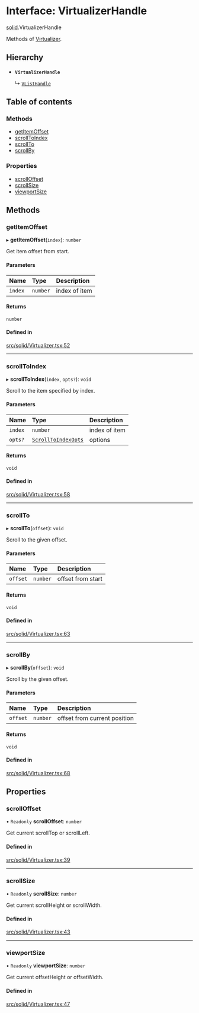 # Interface: VirtualizerHandle

[solid](../modules/solid.md).VirtualizerHandle

Methods of [Virtualizer](../modules/solid.md#virtualizer).

## Hierarchy

- **`VirtualizerHandle`**

  ↳ [`VListHandle`](solid.VListHandle.md)

## Table of contents

### Methods

- [getItemOffset](solid.VirtualizerHandle.md#getitemoffset)
- [scrollToIndex](solid.VirtualizerHandle.md#scrolltoindex)
- [scrollTo](solid.VirtualizerHandle.md#scrollto)
- [scrollBy](solid.VirtualizerHandle.md#scrollby)

### Properties

- [scrollOffset](solid.VirtualizerHandle.md#scrolloffset)
- [scrollSize](solid.VirtualizerHandle.md#scrollsize)
- [viewportSize](solid.VirtualizerHandle.md#viewportsize)

## Methods

### getItemOffset

▸ **getItemOffset**(`index`): `number`

Get item offset from start.

#### Parameters

| Name | Type | Description |
| :------ | :------ | :------ |
| `index` | `number` | index of item |

#### Returns

`number`

#### Defined in

[src/solid/Virtualizer.tsx:52](https://github.com/inokawa/virtua/blob/347eaf0ee4d42b83126888b3a0a52172043fa2e0/src/solid/Virtualizer.tsx#L52)

___

### scrollToIndex

▸ **scrollToIndex**(`index`, `opts?`): `void`

Scroll to the item specified by index.

#### Parameters

| Name | Type | Description |
| :------ | :------ | :------ |
| `index` | `number` | index of item |
| `opts?` | [`ScrollToIndexOpts`](react.ScrollToIndexOpts.md) | options |

#### Returns

`void`

#### Defined in

[src/solid/Virtualizer.tsx:58](https://github.com/inokawa/virtua/blob/347eaf0ee4d42b83126888b3a0a52172043fa2e0/src/solid/Virtualizer.tsx#L58)

___

### scrollTo

▸ **scrollTo**(`offset`): `void`

Scroll to the given offset.

#### Parameters

| Name | Type | Description |
| :------ | :------ | :------ |
| `offset` | `number` | offset from start |

#### Returns

`void`

#### Defined in

[src/solid/Virtualizer.tsx:63](https://github.com/inokawa/virtua/blob/347eaf0ee4d42b83126888b3a0a52172043fa2e0/src/solid/Virtualizer.tsx#L63)

___

### scrollBy

▸ **scrollBy**(`offset`): `void`

Scroll by the given offset.

#### Parameters

| Name | Type | Description |
| :------ | :------ | :------ |
| `offset` | `number` | offset from current position |

#### Returns

`void`

#### Defined in

[src/solid/Virtualizer.tsx:68](https://github.com/inokawa/virtua/blob/347eaf0ee4d42b83126888b3a0a52172043fa2e0/src/solid/Virtualizer.tsx#L68)

## Properties

### scrollOffset

• `Readonly` **scrollOffset**: `number`

Get current scrollTop or scrollLeft.

#### Defined in

[src/solid/Virtualizer.tsx:39](https://github.com/inokawa/virtua/blob/347eaf0ee4d42b83126888b3a0a52172043fa2e0/src/solid/Virtualizer.tsx#L39)

___

### scrollSize

• `Readonly` **scrollSize**: `number`

Get current scrollHeight or scrollWidth.

#### Defined in

[src/solid/Virtualizer.tsx:43](https://github.com/inokawa/virtua/blob/347eaf0ee4d42b83126888b3a0a52172043fa2e0/src/solid/Virtualizer.tsx#L43)

___

### viewportSize

• `Readonly` **viewportSize**: `number`

Get current offsetHeight or offsetWidth.

#### Defined in

[src/solid/Virtualizer.tsx:47](https://github.com/inokawa/virtua/blob/347eaf0ee4d42b83126888b3a0a52172043fa2e0/src/solid/Virtualizer.tsx#L47)
